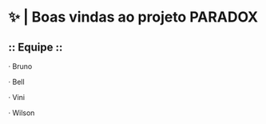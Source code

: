 <h1> ✨ | Boas vindas ao projeto PARADOX </h1>

<h2> :: Equipe :: </h2>
<p>· Bruno </p>
<p>· Bell </p>
<p>· Vini </p>
<p>· Wilson </p>